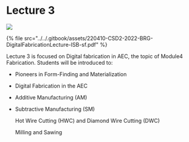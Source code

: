 # Lecture 3

![](../../.gitbook/assets/220410-CSD2-2022-BRG-DigitalFabricationLectureCover-ISB-sf.png)

{% file src="../../.gitbook/assets/220410-CSD2-2022-BRG-DigitalFabricationLecture-ISB-sf.pdf" %}

Lecture 3 is focused on Digital fabrication in AEC, the topic of Module4 Fabrication. Students will be introduced to:

*   Pioneers in Form-Finding and Materialization


*   Digital Fabrication in the AEC


*   Additive Manufacturing (AM)


*   Subtractive Manufacturing (SM)

    Hot Wire Cutting (HWC) and Diamond Wire Cutting (DWC)

    Milling and Sawing

